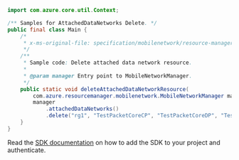 ```java
import com.azure.core.util.Context;

/** Samples for AttachedDataNetworks Delete. */
public final class Main {
    /*
     * x-ms-original-file: specification/mobilenetwork/resource-manager/Microsoft.MobileNetwork/preview/2022-03-01-preview/examples/AttachedDataNetworkDelete.json
     */
    /**
     * Sample code: Delete attached data network resource.
     *
     * @param manager Entry point to MobileNetworkManager.
     */
    public static void deleteAttachedDataNetworkResource(
        com.azure.resourcemanager.mobilenetwork.MobileNetworkManager manager) {
        manager
            .attachedDataNetworks()
            .delete("rg1", "TestPacketCoreCP", "TestPacketCoreDP", "TestAttachedDataNetwork", Context.NONE);
    }
}
```

Read the [SDK documentation](https://github.com/Azure/azure-sdk-for-java/blob/azure-resourcemanager-mobilenetwork_1.0.0-beta.2/sdk/mobilenetwork/azure-resourcemanager-mobilenetwork/README.md) on how to add the SDK to your project and authenticate.
